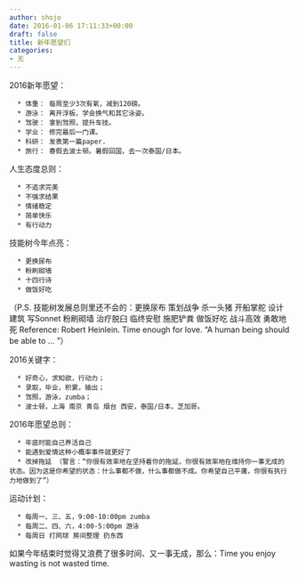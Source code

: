 ```yaml
---
author: shojo
date: 2016-01-06 17:11:33+00:00
draft: false
title: 新年愿望们
categories:
- 无
---
```


2016新年愿望：



 	  * 体重： 每周至少3次有氧，减到120磅。
 	  * 游泳： 离开浮板，学会换气和其它泳姿。
 	  * 驾驶： 拿到驾照，提升车技。
 	  * 学业： 修完最后一门课。
 	  * 科研： 发表第一篇paper.
 	  * 旅行： 春假去波士顿。暑假回国，去一次泰国/日本。

人生态度总则：



 	  * 不追求完美 
 	  * 不强求结果 
 	  * 情绪稳定 
 	  * 简单快乐 
 	  * 有行动力

技能树今年点亮：

 	  * 更换尿布 
 	  * 粉刷砌墙 
 	  * 十四行诗 
 	  * 做饭好吃

（P.S. 技能树发展总则里还不会的：更换尿布 策划战争 杀一头猪 开船掌舵 设计建筑 写Sonnet 粉刷砌墙 治疗脱臼 临终安慰 施肥铲粪 做饭好吃 战斗高效 勇敢地死 Reference: Robert Heinlein. Time enough for love. “A human being should be able to ... ”）

2016关键字：



 	  * 好奇心，求知欲，行动力；
 	  * 录取，毕业，积累，输出；
 	  * 驾照，游泳，zumba；
 	  * 波士顿，上海 南京 青岛 烟台 西安，泰国/日本，芝加哥。


2016年愿望总则：



 	  * 年底时能自己养活自己
 	  * 能遇到爱情这种小概率事件就更好了
 	  * 改掉拖延 （警言：“你很有效率地在坚持着你的拖延，你很有效率地在维持你一事无成的状态。因为这是你希望的状态：什么事都不做，什么事都做不成。你希望自己平庸，你很有执行力地做到了”）


运动计划：



 	  * 每周一、三、五，9:00-10:00pm zumba
 	  * 每周二、四、六，4:00-5:00pm 游泳
 	  * 每周日 打网球 房间整理 扔东西


如果今年结束时觉得又浪费了很多时间、又一事无成，那么：Time you enjoy wasting is not wasted time.
